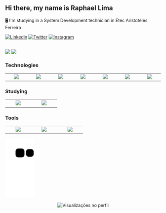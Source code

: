 ## Hi there, my name is Raphael Lima

:desktop_computer: I'm studying in a System Development technician in Etec Aristoteles Ferreira

[![Linkedin](https://img.shields.io/badge/LinkedIn-0077B5?style=for-the-badge&logo=linkedin&logoColor=white)](https://www.linkedin.com/in/raphael-fernandes-538379216/)
[![Twitter](https://img.shields.io/badge/Twitter-1DA1F2?style=for-the-badge&logo=twitter&logoColor=white)](https://twitter.com/rapha387)
[![Instagram](https://img.shields.io/badge/Instagram-E4405F?style=for-the-badge&logo=instagram&logoColor=white)](https://www.instagram.com/raphafernandes8/)



<br>

<div>
    <img  src="https://github-readme-stats.vercel.app/api?username=Rapha387&show_icons=true&theme=github_dark" href="https://github.com/Rapha387" height="150em">
    <img  src="https://github-readme-stats.vercel.app/api/top-langs/?username=Rapha387&layout=compact&theme=github_dark&hide=css,html&langs_count=8"  href="https://github.com/Rapha387/" height="150em">
</div>


### Technologies

<table>
    <tr>
        <td align="center" width="70">
            <img src="https://cdn.jsdelivr.net/gh/devicons/devicon/icons/html5/html5-original.svg"/>
        </td>
        <td align="center" width="70">
            <img src="https://cdn.jsdelivr.net/gh/devicons/devicon/icons/css3/css3-original.svg"/>
        </td>
        <td align="center" width="70">
            <img src="https://cdn.jsdelivr.net/gh/devicons/devicon/icons/sass/sass-original.svg"/>
        </td>
        <td align="center" width="70">
            <img src="https://cdn.jsdelivr.net/gh/devicons/devicon/icons/javascript/javascript-original.svg"/>
        </td>
        <td align="center" width="70">
            <img src="https://cdn.jsdelivr.net/gh/devicons/devicon/icons/typescript/typescript-original.svg" />
        </td>
        <td align="center" width="70">
            <img src="https://cdn.jsdelivr.net/gh/devicons/devicon/icons/csharp/csharp-original.svg" />
        </td>
        <td align="center" width="70">
            <img src="https://cdn.jsdelivr.net/gh/devicons/devicon/icons/mysql/mysql-original.svg" />
        </td>
    </tr>
</table>

### Studying

<table>
    <tr>
        <td align="center" width="70">
            <img src="https://cdn.jsdelivr.net/gh/devicons/devicon/icons/react/react-original.svg" />
        </td>
        <td align="center" width="70">
            <img src="https://cdn.jsdelivr.net/gh/devicons/devicon/icons/dot-net/dot-net-original.svg" />
        </td>
    </tr>
</table>
        
### Tools

<table>
    <tr>
        <td align="center" width="70">
            <img width="60" src="https://img.icons8.com/color/48/000000/visual-studio-code-2019.png"/>
        </td>
        <td align="center" width="70">
            <img width="60" src="https://cdn.jsdelivr.net/gh/devicons/devicon/icons/figma/figma-original.svg" />
        </td>
        <td align="center" width="70">
            <img width="60" src="https://cdn.jsdelivr.net/gh/devicons/devicon/icons/git/git-original.svg" />
        </td>
    </tr>
</table>


![Snake animation](https://github.com/Rapha387/Rapha387/blob/output/github-contribution-grid-snake.svg)

<p align="center"> 
     <img height="20em" src="https://komarev.com/ghpvc/?username=Rapha387&color=blue" alt="Visualizações no perfil"/> 
</p> 

        
        
        
      
